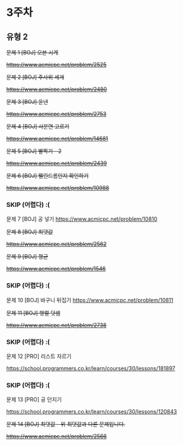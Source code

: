 # 3주차

## 유형 2
 
~~문제 1 [BOJ] 오븐 시계~~

~~https://www.acmicpc.net/problem/2525~~

~~문제 2 [BOJ] 주사위 세개~~

~~https://www.acmicpc.net/problem/2480~~

~~문제 3 [BOJ] 윤년~~

~~https://www.acmicpc.net/problem/2753~~

~~문제 4 [BOJ] 사분면 고르기~~

~~https://www.acmicpc.net/problem/14681~~

~~문제 5 [BOJ] 별찍기 - 2~~

~~https://www.acmicpc.net/problem/2439~~

~~문제 6 [BOJ] 팰린드롬인지 확인하기~~

~~https://www.acmicpc.net/problem/10988~~

### SKIP (어렵다) :(
문제 7 [BOJ] 공 넣기
https://www.acmicpc.net/problem/10810 

~~문제 8 [BOJ] 최댓값~~

~~https://www.acmicpc.net/problem/2562~~ 

~~문제 9 [BOJ] 평균~~

~~https://www.acmicpc.net/problem/1546~~

### SKIP (어렵다) :(
문제 10 [BOJ] 바구니 뒤집기
https://www.acmicpc.net/problem/10811 

~~문제 11 [BOJ] 행렬 덧셈~~

~~https://www.acmicpc.net/problem/2738~~ 

### SKIP (어렵다) :(
문제 12 [PRO] 리스트 자르기

https://school.programmers.co.kr/learn/courses/30/lessons/181897 

### SKIP (어렵다) :(
문제 13 [PRO] 공 던지기

https://school.programmers.co.kr/learn/courses/30/lessons/120843 

~~문제 14 [BOJ] 최댓값 - 위 최댓값과 다른 문제입니다.~~

~~https://www.acmicpc.net/problem/2566~~ 